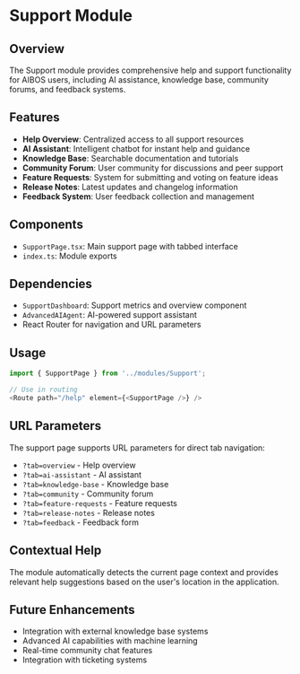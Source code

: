 # Support Module

## Overview
The Support module provides comprehensive help and support functionality for AIBOS users, including AI assistance, knowledge base, community forums, and feedback systems.

## Features
- **Help Overview**: Centralized access to all support resources
- **AI Assistant**: Intelligent chatbot for instant help and guidance
- **Knowledge Base**: Searchable documentation and tutorials
- **Community Forum**: User community for discussions and peer support
- **Feature Requests**: System for submitting and voting on feature ideas
- **Release Notes**: Latest updates and changelog information
- **Feedback System**: User feedback collection and management

## Components
- `SupportPage.tsx`: Main support page with tabbed interface
- `index.ts`: Module exports

## Dependencies
- `SupportDashboard`: Support metrics and overview component
- `AdvancedAIAgent`: AI-powered support assistant
- React Router for navigation and URL parameters

## Usage
```typescript
import { SupportPage } from '../modules/Support';

// Use in routing
<Route path="/help" element={<SupportPage />} />
```

## URL Parameters
The support page supports URL parameters for direct tab navigation:
- `?tab=overview` - Help overview
- `?tab=ai-assistant` - AI assistant
- `?tab=knowledge-base` - Knowledge base
- `?tab=community` - Community forum
- `?tab=feature-requests` - Feature requests
- `?tab=release-notes` - Release notes
- `?tab=feedback` - Feedback form

## Contextual Help
The module automatically detects the current page context and provides relevant help suggestions based on the user's location in the application.

## Future Enhancements
- Integration with external knowledge base systems
- Advanced AI capabilities with machine learning
- Real-time community chat features
- Integration with ticketing systems 